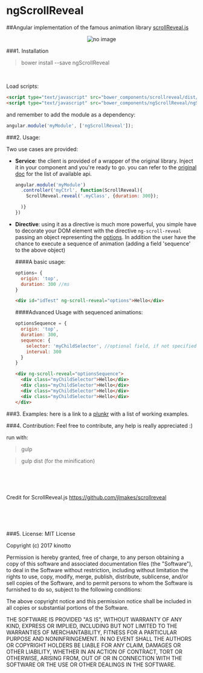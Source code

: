# ngScrollReveal
##Angular implementation of the famous animation library [scrollReveal.js](https://github.com/jlmakes/scrollreveal)


<!--<p align="center"> <img src="http://i.imgur.com/RgiL1zw.png" alt="no image" class="inline"/></p>-->

<p align="center"> <img src="http://i.makeagif.com/media/2-05-2017/pBgPuj.gif" alt="no image" class="inline"/></p>

###1. Installation


> bower install --save ngScrollReveal

<br/>

Load scripts:

```html
<script type="text/javascript" src="bower_components/scrollreveal/dist/scrollreveal.js"></script>
<script type="text/javascript" src="bower_components/ngScrollReveal/ngScrollReveal.min.js"></script>
```
and remember to add the module as a dependency:
```javascript
angular.module('myModule', ['ngScrollReveal']);
```


###2. Usage:

Two use cases are provided:

- **Service**: the client is provided of a wrapper of the original library. Inject it in your component and you're ready
to go. you can refer to the [original doc](https://github.com/jlmakes/scrollreveal) for the list of available api.

  ```javascript
  angular.module('myModule')
    .controller('myCtrl', function(ScrollReveal){
      ScrollReveal.reveal('.myClass', {duration: 300});

    )}
  })
  ```

- **Directive**: using it as a directive is much more powerful, you simple have to decorate your DOM element with the directive ```ng-scroll-reveal``` passing an object representing the [options](https://github.com/jlmakes/scrollreveal).
In addition the user have the chance to execute a sequence of animation (adding a field 'sequence' to the above object)

  ####A basic usage:
  ```javascript
  options= {
    origin: 'top',
    duration: 300 //ms
  }
  ```
  ```html
  <div id="idTest" ng-scroll-reveal="options">Hello</div>
  ```


  ####Advanced Usage with sequenced animations:

  ```javascript
  optionsSequence = {
    origin: 'top',
    duration: 300,
    sequence: {
      selector: 'myChildSelector', //optional field, if not specified all the DIRECT children will be animated
      interval: 300
    }
  }
  ```

  ```html
  <div ng-scroll-reveal="optionsSequence">
    <div class="myChildSelector">Hello</div>
    <div class="myChildSelector">Hello</div>
    <div class="myChildSelector">Hello</div>
    <div class="myChildSelector">Hello</div>
  </div>
  ```
<!--<img src="http://i.makeagif.com/media/2-05-2017/pBgPuj.gif" alt="no image" />-->

###3. Examples:
here is a link to a [plunkr](https://plnkr.co/edit/uBwOZf8OrQOfY31EAslM?p=preview) with a list of working examples.


###4. Contribution:
Feel free to contribute, any help is really appreciated :)


run with:

>gulp

>gulp dist (for the minification)



<br/><br/><br/>

Credit for ScrollReveal.js https://github.com/jlmakes/scrollreveal


<br/><br/><br/>



###5. License:
MIT License

Copyright (c) 2017 kinotto

Permission is hereby granted, free of charge, to any person obtaining a copy
of this software and associated documentation files (the "Software"), to deal
in the Software without restriction, including without limitation the rights
to use, copy, modify, merge, publish, distribute, sublicense, and/or sell
copies of the Software, and to permit persons to whom the Software is
furnished to do so, subject to the following conditions:

The above copyright notice and this permission notice shall be included in all
copies or substantial portions of the Software.

THE SOFTWARE IS PROVIDED "AS IS", WITHOUT WARRANTY OF ANY KIND, EXPRESS OR
IMPLIED, INCLUDING BUT NOT LIMITED TO THE WARRANTIES OF MERCHANTABILITY,
FITNESS FOR A PARTICULAR PURPOSE AND NONINFRINGEMENT. IN NO EVENT SHALL THE
AUTHORS OR COPYRIGHT HOLDERS BE LIABLE FOR ANY CLAIM, DAMAGES OR OTHER
LIABILITY, WHETHER IN AN ACTION OF CONTRACT, TORT OR OTHERWISE, ARISING FROM,
OUT OF OR IN CONNECTION WITH THE SOFTWARE OR THE USE OR OTHER DEALINGS IN THE
SOFTWARE.
